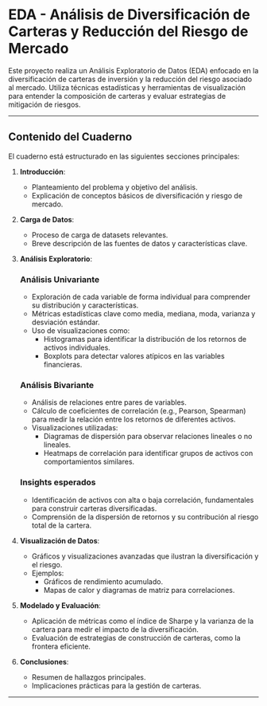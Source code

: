 # EDA - Análisis de Diversificación de Carteras y Reducción del Riesgo de Mercado

Este proyecto realiza un Análisis Exploratorio de Datos (EDA) enfocado en la diversificación de carteras de inversión y la reducción del riesgo asociado al mercado. Utiliza técnicas estadísticas y herramientas de visualización para entender la composición de carteras y evaluar estrategias de mitigación de riesgos.

---

## Contenido del Cuaderno

El cuaderno está estructurado en las siguientes secciones principales:

1. **Introducción**: 
   - Planteamiento del problema y objetivo del análisis.
   - Explicación de conceptos básicos de diversificación y riesgo de mercado.

2. **Carga de Datos**:
   - Proceso de carga de datasets relevantes.
   - Breve descripción de las fuentes de datos y características clave.

3. **Análisis Exploratorio**:

   ### Análisis Univariante
   - Exploración de cada variable de forma individual para comprender su distribución y características.
   - Métricas estadísticas clave como media, mediana, moda, varianza y desviación estándar.
   - Uso de visualizaciones como:
     - Histogramas para identificar la distribución de los retornos de activos individuales.
     - Boxplots para detectar valores atípicos en las variables financieras.

   ### Análisis Bivariante
   - Análisis de relaciones entre pares de variables.
   - Cálculo de coeficientes de correlación (e.g., Pearson, Spearman) para medir la relación entre los retornos de diferentes activos.
   - Visualizaciones utilizadas:
     - Diagramas de dispersión para observar relaciones lineales o no lineales.
     - Heatmaps de correlación para identificar grupos de activos con comportamientos similares.

   ### Insights esperados
   - Identificación de activos con alta o baja correlación, fundamentales para construir carteras diversificadas.
   - Comprensión de la dispersión de retornos y su contribución al riesgo total de la cartera.

4. **Visualización de Datos**:
   - Gráficos y visualizaciones avanzadas que ilustran la diversificación y el riesgo.
   - Ejemplos:
     - Gráficos de rendimiento acumulado.
     - Mapas de calor y diagramas de matriz para correlaciones.

5. **Modelado y Evaluación**:
   - Aplicación de métricas como el índice de Sharpe y la varianza de la cartera para medir el impacto de la diversificación.
   - Evaluación de estrategias de construcción de carteras, como la frontera eficiente.

6. **Conclusiones**:
   - Resumen de hallazgos principales.
   - Implicaciones prácticas para la gestión de carteras.

---




